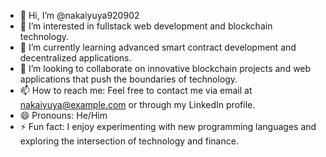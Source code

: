 - 👋 Hi, I’m @nakaiyuya920902
- 👀 I’m interested in fullstack web development and blockchain technology.
- 🌱 I’m currently learning advanced smart contract development and decentralized applications.
- 💞️ I’m looking to collaborate on innovative blockchain projects and web applications that push the boundaries of technology.
- 📫 How to reach me: Feel free to contact me via email at nakaiyuya@example.com or through my LinkedIn profile.
- 😄 Pronouns: He/Him
- ⚡ Fun fact: I enjoy experimenting with new programming languages and exploring the intersection of technology and finance.

<!---
nakaiyuya920902/nakaiyuya920902 is a ✨ special ✨ repository because its `README.md` (this file) appears on your GitHub profile.
You can click the Preview link to take a look at your changes.
--->
